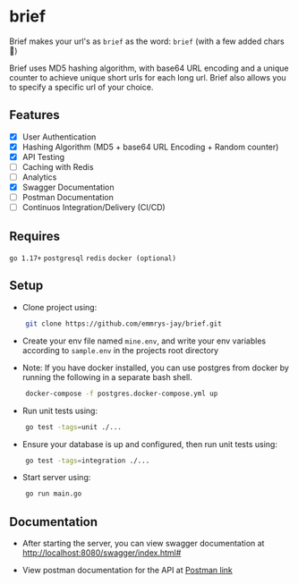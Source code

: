 # brief
Brief makes your url's as `brief` as the word: `brief` (with a few added chars 🤪)

Brief uses MD5 hashing algorithm, with base64 URL encoding and a unique counter to
achieve unique short urls for each long url. Brief also allows you to specify a specific 
url of your choice. 

## Features
- [x] User Authentication
- [x] Hashing Algorithm (MD5 + base64 URL Encoding + Random counter)
- [x] API Testing
- [ ] Caching with Redis
- [ ] Analytics
- [x] Swagger Documentation
- [ ] Postman Documentation
- [ ] Continuos Integration/Delivery (CI/CD)

## Requires
`go 1.17+` `postgresql` `redis` `docker (optional)`

## Setup

- Clone project using:
```bash
    git clone https://github.com/emmrys-jay/brief.git
```

- Create your env file named `mine.env`, and write your env variables according to
`sample.env` in the projects root directory

- Note: If you have docker installed, you can use postgres from docker by running the 
following in a separate bash shell.
```bash
    docker-compose -f postgres.docker-compose.yml up
```

- Run unit tests using:
```bash
    go test -tags=unit ./...
```

- Ensure your database is up and configured, then run unit tests using:
```bash
    go test -tags=integration ./...
```

- Start server using:
```bash
    go run main.go
```

## Documentation

- After starting the server, you can view swagger documentation at
[http://localhost:8080/swagger/index.html#](http://localhost:8080/swagger/index.html#)

- View postman documentation for the API at 
[Postman link]()
